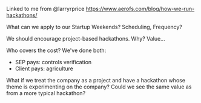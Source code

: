 Linked to me from @larryrprice
https://www.aerofs.com/blog/how-we-run-hackathons/

What can we apply to our Startup Weekends? Scheduling, Frequency?


We should encourage project-based hackathons. Why? Value...

Who covers the cost? We've done both:
* SEP pays: controls verification
* Client pays: agriculture

What if we treat the company as a project and have a hackathon whose theme is experimenting on the company? Could we see the same value as from a more typical hackathon?
